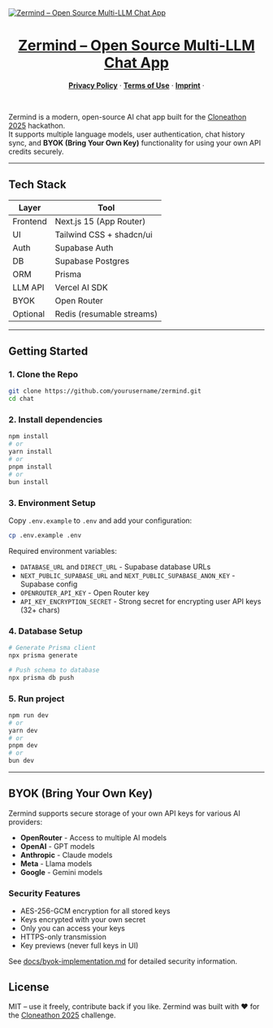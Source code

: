 <a href="https://zermind.ai/">
  <img alt="Zermind – Open Source Multi-LLM Chat App" src="https://zermind.ai/opengraph-image.png">
  <h1 align="center">Zermind – Open Source Multi-LLM Chat App</h1>
</a>

<p align="center">
  <a href="https://zermind.ai/privacy"><strong>Privacy Policy</strong></a> ·
  <a href="https://zermind.ai/terms"><strong>Terms of Use</strong></a> ·
  <a href="https://zermind.ai/imprint"><strong>Imprint</strong></a> ·
</p>
<br/>

Zermind is a modern, open-source AI chat app built for the [Cloneathon 2025](https://cloneathon.t3.chat) hackathon.  
It supports multiple language models, user authentication, chat history sync, and **BYOK (Bring Your Own Key)** functionality for using your own API credits securely.

---

## Tech Stack

| Layer    | Tool                      |
| -------- | ------------------------- |
| Frontend | Next.js 15 (App Router)   |
| UI       | Tailwind CSS + shadcn/ui  |
| Auth     | Supabase Auth             |
| DB       | Supabase Postgres         |
| ORM      | Prisma                    |
| LLM API  | Vercel AI SDK             |
| BYOK     | Open Router               |
| Optional | Redis (resumable streams) |

---

## Getting Started

### 1. Clone the Repo

```bash
git clone https://github.com/yourusername/zermind.git
cd chat
```

### 2. Install dependencies

```bash
npm install
# or
yarn install
# or
pnpm install
# or
bun install

```

### 3. Environment Setup

Copy `.env.example` to `.env` and add your configuration:

```bash
cp .env.example .env
```

Required environment variables:

- `DATABASE_URL` and `DIRECT_URL` - Supabase database URLs
- `NEXT_PUBLIC_SUPABASE_URL` and `NEXT_PUBLIC_SUPABASE_ANON_KEY` - Supabase config
- `OPENROUTER_API_KEY` - Open Router key
- `API_KEY_ENCRYPTION_SECRET` - Strong secret for encrypting user API keys (32+ chars)

### 4. Database Setup

```bash
# Generate Prisma client
npx prisma generate

# Push schema to database
npx prisma db push
```

### 5. Run project

```bash
npm run dev
# or
yarn dev
# or
pnpm dev
# or
bun dev
```

---

## BYOK (Bring Your Own Key)

Zermind supports secure storage of your own API keys for various AI providers:

- **OpenRouter** - Access to multiple AI models
- **OpenAI** - GPT models
- **Anthropic** - Claude models
- **Meta** - Llama models
- **Google** - Gemini models

### Security Features

- AES-256-GCM encryption for all stored keys
- Keys encrypted with your own secret
- Only you can access your keys
- HTTPS-only transmission
- Key previews (never full keys in UI)

See [docs/byok-implementation.md](docs/byok-implementation.md) for detailed security information.

## License

MIT – use it freely, contribute back if you like.
Zermind was built with ❤️ for the [Cloneathon 2025](https://cloneathon.t3.chat) challenge.
